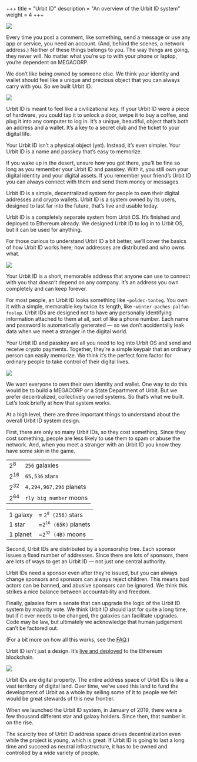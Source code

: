 +++
title = "Urbit ID"
description = "An overview of the Urbit ID system"
weight = 4
+++

![](https://media.urbit.org/site/understanding-urbit/urbit-id/megacorp.svg)

Every time you post a comment, like something, send a message or use any app or service, you need an account. (And, behind the scenes, a network address.) Neither of these things belongs to you. The way things are going, they never will. No matter what you’re up to with your phone or laptop, you’re dependent on MEGACORP.

We don’t like being owned by someone else. We think your identity and wallet should feel like a unique and precious object that you can always carry with you. So we built Urbit ID.

![](https://media.urbit.org/site/understanding-urbit/urbit-id/urbit-id-3.svg)

Urbit ID is meant to feel like a civilizational key. If your Urbit ID were a piece of hardware, you could tap it to unlock a door, swipe it to buy a coffee, and plug it into any computer to log in. It’s a unique, beautiful, object that’s both an address and a wallet. It’s a key to a secret club and the ticket to your digital life.

Your Urbit ID isn’t a physical object (yet). Instead, it’s even simpler. Your Urbit ID is a name and passkey that’s easy to memorize.

If you wake up in the desert, unsure how you got there, you’ll be fine so long as you remember your Urbit ID and passkey. With it, you still own your digital identity and your digital assets. If you remember your friend’s Urbit ID you can always connect with them and send them money or messages.

Urbit ID is a simple, decentralized system for people to own their digital addresses and crypto wallets. Urbit ID is a system owned by its users, designed to last far into the future, that’s live and usable today.

Urbit ID is a completely separate system from Urbit OS. It’s finished and deployed to Ethereum already. We designed Urbit ID to log in to Urbit OS, but it can be used for anything.

For those curious to understand Urbit ID a bit better, we’ll cover the basics of how Urbit ID works here; how addresses are distributed and who owns what.

![](https://media.urbit.org/site/understanding-urbit/urbit-id/card.svg)

Your Urbit ID is a short, memorable address that anyone can use to connect with you that *doesn’t* depend on any company. It’s an address you own completely and can keep forever.

For most people, an Urbit ID looks something like `~poldec-tonteg`. You own it with a simple, memorable key twice its length, like `~winter-paches-palfun-foslup`. Urbit IDs are designed not to have any personally identifying information attached to them at all, sort of like a phone number. Each name and password is automatically generated — so we don’t accidentally leak data when we meet a stranger in the digital world.

Your Urbit ID and passkey are all you need to log into Urbit OS and send and receive crypto payments. Together, they’re a simple keypair that an ordinary person can easily memorize. We think it’s the perfect form factor for ordinary people to take control of their digital lives.

![](https://media.urbit.org/site/understanding-urbit/urbit-id/urbit-id-4.svg)

We want everyone to own their own identity and wallet. One way to do this would be to build a MEGACORP or a State Department of Urbit. But we prefer decentralized, collectively owned systems. So that’s what we built. Let’s look briefly at how that system works.

At a high level, there are three important things to understand about the overall Urbit ID system design.

First, there are only so many Urbit IDs, so they cost something. Since they cost something, people are less likely to use them to spam or abuse the network. And, when you meet a stranger with an Urbit ID you know they have some skin in the game.

<table class="w-100 w-80-xl m0a f5 pt4 mono">
<tr><td>2<sup>8</sup> </td><td> <code>256</code> <span class="fr">galaxies</span></td></tr>
<tr><td>2<sup>16</sup></td><td> <code>65,536</code> <span class="fr">stars</span></td></tr>
<tr><td>2<sup>32</sup></td><td> <code>4,294,967,296</code> <span class="fr">planets</span></td></tr>
<tr><td>2<sup>64</sup></td><td> <code>rly big number</code> <span class="fr">moons</span></td></tr>
</table>

<table class="w-100 w-80-xl m0a pt4 pb4 f5 mono">
<tr><td>1 galaxy</td><td><span class="fl"> =</span> <span class="fr"><code>2<sup>8</sup> (256)</code> stars</span></td></tr>
<tr><td>1 star</td><td><span class="fl"> =</span><span class="fr"><code>2<sup>16</sup> (65K)</code> planets</span></td></tr>
<tr><td>1 planet</td><td><span class="fl"> =</span><span class="fr"><code>2<sup>32</sup> (4B)</code> moons</span></td></tr>
</table>

Second, Urbit IDs are distributed by a sponsorship tree. Each sponsor issues a fixed number of addresses. Since there are lots of sponsors, there are lots of ways to get an Urbit ID — not just one central authority.

Urbit IDs need a sponsor even after they’re issued, but you can always change sponsors and sponsors can always reject children. This means bad actors can be banned, and abusive sponsors can be ignored. We think this strikes a nice balance between accountability and freedom.

Finally, galaxies form a senate that can upgrade the logic of the Urbit ID system by majority vote. We think Urbit ID should last for quite a long time, but if it ever needs to be changed, the galaxies can facilitate upgrades. Code may be law, but ultimately we acknowledge that human judgement can’t be factored out.

(For a bit more on how all this works, see the [FAQ](@/faq.md).)

Urbit ID isn’t just a design. It’s [live and deployed](https://azimuth.network) to the Ethereum blockchain.

![](https://media.urbit.org/site/understanding-urbit/urbit-id/urbit-id-5.svg)

Urbit IDs are digital property. The entire address space of Urbit IDs is like a vast territory of digital land. Over time, we’ve used this land to fund the development of Urbit as a whole by selling some of it to people we felt would be great stewards of this new frontier.

When we launched the Urbit ID system, in January of 2019, there were a few thousand different star and galaxy holders. Since then, that number is on the rise.

The scarcity tree of Urbit ID address space drives decentralization even while the project is young, which is great. If Urbit ID is going to last a long time and succeed as neutral infrastructure, it has to be owned and controlled by a wide variety of people.
